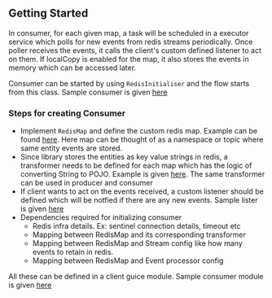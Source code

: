 ## Getting Started
In consumer, for each given map, a task will be scheduled in a executor service which polls for new events from redis streams periodically.
Once poller receives the events, it calls the client's custom defined listener to act on them. If localCopy is enabled for the map, it also stores the events in memory which can be accessed later.

Consumer can be started by using `RedisInitialiser` and the flow starts from this class. Sample consumer is given [here](SampleConsumer.java)

### Steps for creating Consumer
* Implement `RedisMap` and define the custom redis map. Example can be found [here](../models/SampleRedisMap.java). Here map can be thought of as a namespace or topic where same entity events are stored.
* Since library stores the entities as key value strings in redis, a transformer needs to be defined for each map which has the logic of converting String to POJO. Example is given [here](../transformers/SampleEntityTransformer.java). The same transformer can be used in producer and consumer
* If client wants to act on the events received, a custom listener should be defined which will be notfied if there are any new events. Sample lister is given [here](listener/SampleEntityListener.java)
* Dependencies required for initializing consumer
  * Redis infra details. Ex: sentinel connection details, timeout etc
  * Mapping between RedisMap and its corresponding transformer
  * Mapping between RedisMap and Stream config like how many events to retain in redis.
  * Mapping between RedisMap and Event processor config

All these can be defined in a client guice module. Sample consumer module is given [here](modules/ConsumerModule.java)
